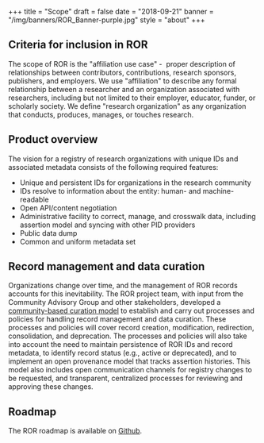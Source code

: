 +++
title = "Scope"
draft = false
date = "2018-09-21"
banner = "/img/banners/ROR_Banner-purple.jpg"
style = "about"
+++

## Criteria for inclusion in ROR

The scope of ROR is the "affiliation use case" -  proper description of relationships between contributors, contributions, research sponsors, publishers, and employers. We use "affiliation" to describe any formal relationship between a researcher and an organization associated with researchers, including but not limited to their employer, educator, funder, or scholarly society. We define "research organization" as any organization that conducts, produces, manages, or touches research. 

## Product overview

The vision for a registry of research organizations with unique IDs and associated metadata consists of the following required features:

-   Unique and persistent IDs for organizations in the research community
-   IDs resolve to information about the entity: human- and machine-readable
-   Open API/content negotiation
-   Administrative facility to correct, manage, and crosswalk data, including assertion model and syncing with other PID providers
-   Public data dump
-   Common and uniform metadata set

## Record management and data curation

Organizations change over time, and the management of ROR records accounts for this inevitability. The ROR project team, with input from the Community Advisory Group and other stakeholders, developed a [community-based curation model](/curation) to establish and carry out processes and policies for handling record management and data curation. These processes and policies will cover record creation, modification, redirection, consolidation, and deprecation. The processes and policies will also take into account the need to maintain persistence of ROR IDs and record metadata, to identify record status (e.g., active or deprecated), and to implement an open provenance model that tracks assertion histories. This model also includes open communication channels for registry changes to be requested, and transparent, centralized processes for reviewing and approving these changes.  

## Roadmap

The ROR roadmap is available on [Github](https://github.com/ror-community/ror-roadmap#readme).
